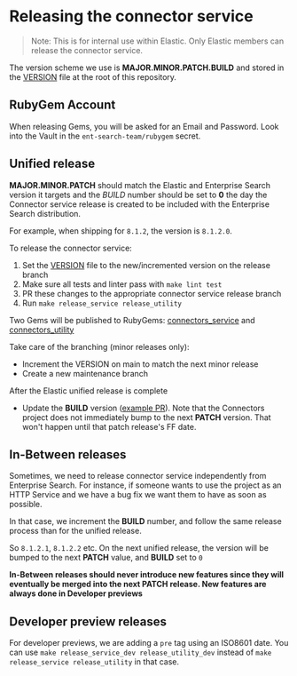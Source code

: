 # Releasing the connector service

> Note: This is for internal use within Elastic. Only Elastic members can release the connector service.

The version scheme we use is **MAJOR.MINOR.PATCH.BUILD** and stored in the [VERSION](https://github.com/elastic/connectors-ruby/blob/main/VERSION) file
at the root of this repository.

## RubyGem Account

When releasing Gems, you will be asked for an Email and Password.
Look into the Vault in the `ent-search-team/rubygem` secret.

## Unified release

**MAJOR.MINOR.PATCH** should match the Elastic and Enterprise Search version it targets
and the *BUILD* number should be set to **0** the day the Connector service release is created
to be included with the Enterprise Search distribution.

For example, when shipping for `8.1.2`, the version is `8.1.2.0`.

To release the connector service:

1. Set the [VERSION](https://github.com/elastic/connectors-ruby/blob/main/VERSION) file to the new/incremented version on the release branch
2. Make sure all tests and linter pass with `make lint test`
3. PR these changes to the appropriate connector service release branch
4. Run `make release_service release_utility`

Two Gems will be published to RubyGems: [connectors_service](https://rubygems.org/gems/connectors_service) and [connectors_utility](https://rubygems.org/gems/connectors_utility)

Take care of the branching (minor releases only):

- Increment the VERSION on main to match the next minor release
- Create a new maintenance branch

After the Elastic unified release is complete

- Update the **BUILD** version ([example PR](https://github.com/elastic/connectors-ruby/pull/81)). Note that the Connectors project does not immediately bump to the next **PATCH** version. That won't happen until that patch release's FF date.

## In-Between releases

Sometimes, we need to release connector service independently from Enterprise Search.
For instance, if someone wants to use the project as an HTTP Service and we have a
bug fix we want them to have as soon as possible.

In that case, we increment the **BUILD** number, and follow the same release
process than for the unified release.

So `8.1.2.1`, `8.1.2.2` etc. On the next unified release, the version will be bumped to
the next **PATCH** value, and **BUILD** set to `0`

**In-Between releases should never introduce new features since they will eventually be
merged into the next PATCH release. New features are always done in Developer previews**

## Developer preview releases

For developer previews, we are adding a `pre` tag using an ISO8601 date.
You can use `make release_service_dev release_utility_dev` instead of `make release_service release_utility` in that case.
